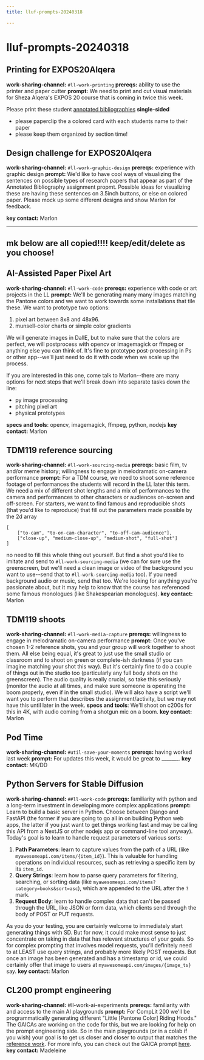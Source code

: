 ```yaml
---
title: lluf-prompts-20240318

---
```


# lluf-prompts-20240318


## Printing for EXPOS20Alqera
**work-sharing-channel:** `#ll-work-printing`
**prereqs:** ability to use the printer and paper cutter
**prompt:** We need to print and cut visual materials for Sheza Alqera's EXPOS 20 course that is coming in twice this week.

Please print these student [annotated bibliographies](https://drive.google.com/drive/folders/1a_f8BZ_CmYUGlZDH4um_7I8AWEkCoOAU) **single-sided**
* please paperclip the a colored card with each students name to their paper
* please keep them organized by section time!

## Design challenge for EXPOS20Alqera
**work-sharing-channel:** `#ll-work-graphic-design`
**prereqs:** experience with graphic design
**prompt:** We'd like to have cool ways of visualizing the sentences on possible types of research papers that appear as part of the Annotated Bibliography assignment propmt. Possible ideas for visualizing these are having these sentences on 3.5inch buttons, or else on colored paper. Please mock up some different designs and show Marlon for feedback.

**key contact:** Marlon



---
## mk below are all copied!!!! keep/edit/delete as you choose!
## AI-Assisted Paper Pixel Art

**work-sharing-channel:** `#ll-work-code`
**prereqs:** experience with code or art projects in the LL
**prompt:** We'll be generating many many images matching the Pantone colors and we want to work towards some installations that tile these. We want to prototype two options: 
1. pixel art between 8x8 and 48x96.
2. munsell-color charts or simple color gradients

We will generate images in DallE, but to make sure that the colors are perfect, we will postprocess with opencv or imagemagick or ffmpeg or anything else you can think of. It's fine to prototype post-processing in Ps or other app--we'll just need to do it with code when we scale up the process.

If you are interested in this one, come talk to Marlon--there are many options for next steps that we'll break down into separate tasks down the line:

- py image processing
- pitching pixel art
- physical prototypes

**specs and tools**: opencv, imagemagick, ffmpeg, python, nodejs
**key contact:** Marlon

## TDM119 reference sourcing
**work-sharing-channel:** `#ll-work-sourcing-media`
**prereqs:** basic film, tv and/or meme history; willingness to engage in melodramatic on-camera performance
**prompt:** For a TDM course, we need to shoot some reference footage of performances the students will record in the LL later this term. We need a mix of different shot lengths and a mix of performances to the camera and performances to other characters or audiences on-screen and off-screen. For starters, we want to find famous and reproducible shots (that you'd like to reproduce) that fill out the parameters made possible by the 2d array 
```
[
    ["to-cam", "to-on-cam-character", "to-off-cam-audience"], 
    ["close-up", "medium-close-up", "medium-shot", "full-shot"]
]
```
no need to fill this whole thing out yourself. But find a shot you'd like to imitate and send to `#ll-work-sourcing-media` (we can for sure use the greenscreen, but we'll need a clean image or video of the background you want to use--send that to `#ll-work-sourcing-media` too). If you need background audio or music, send that too. We're looking for anything you're passionate about, but it may help to know that the course has referenced some famous monologues (like Shakespearian monologues).
**key contact:** Marlon

## TDM119 shoots
**work-sharing-channel:** `#ll-work-media-capture`
**prereqs:** willingness to engage in melodramatic on-camera performance
**prompt:** Once you've chosen 1-2 reference shots, you and your group will work together to shoot them. All else being equal, it's great to just use the small studio or classroom and to shoot on green or complete-ish darkness (if you can imagine matching your shot this way). But it's certainly fine to do a couple of things out in the studio too (particularly any full body shots on the greenscreen). The audio quality is really crucial, so take this seriously (monitor the audio at all times, and make sure someone is operating the boom properly, even if in the small studio). We will also have a script we'll want you to perform that describes the assignment/activity, but we may not have this until later in the week.
**specs and tools**: We'll shoot on c200s for this in 4K, with audio coming from a shotgun mic on a boom. 
**key contact:** Marlon



## Pod Time
**work-sharing-channel:** `#util-save-your-moments`
**prereqs:** having worked last week
**prompt:** For updates this week, it would be great to _______.
**key contact:** MK/DD


## Python Servers for Stable Diffusion
**work-sharing-channel:** `##ll-work-code`
**prereqs:** familiarity with python and a long-term investment in developing more complex applications
**prompt:** Learn to build a basic server in Python. Choose between Django and FastAPI (the former if you are going to go all in on building Python web apps, the latter if you just want to get things working fast and may be calling this API from a NextJS or other nodejs app or command-line tool anyway). Today's goal is to learn to handle request parameters of various sorts:
1. **Path Parameters**: learn to capture values from the path of a URL (like `myawesomeapi.com/items/{item_id}`). This is valuable for handling operations on individual resources, such as retrieving a specific item by its `item_id`.
2. **Query Strings**: learn how to parse query parameters for filtering, searching, or sorting data (like `myawesomeapi.com/items?category=books&sort=asc`), which are appended to the URL after the `?` mark.
3. **Request Body**: learn to handle complex data that can't be passed through the URL, like JSON or form data, which clients send through the body of POST or PUT requests.

As you do your testing, you are certainly welcome to immediately start generating things with SD. But for now, it could make most sense to just concentrate on taking in data that has relevant structures of your goals. So for complex prompting that involves model requests, you'll definitely need to at LEAST use query strings, and probably more likely POST requests. But once an image has been generated and has a timestamp or id, we could certainly offer that image to users at `myawesomeapi.com/images/{image_ts}` say.
**key contact:** Marlon


## CL200 prompt engineering

**work-sharing-channel:** #ll-work-ai-experiments
**prereqs:** familiarity with and access to the main AI playgrounds
**prompt:** For CompLit 200 we'll be programmatically generating different "Little [Pantone Color] Riding Hoods." The GAICAs are working on the code for this, but we are looking for help on the prompt engineering side. So in the main playgrounds (or in a colab if you wish) your goal is to get us closer and closer to output that matches the [reference work](https://drive.google.com/drive/folders/1vCqCoXAuXA0e5QBoMAbgaSXY8Y7fhT2p). For more info, you can check out the GAICA prompt [here](https://hackmd.io/xUYisy20QBm7F2EXMdPVlw?both).
**key contact:** Madeleine
